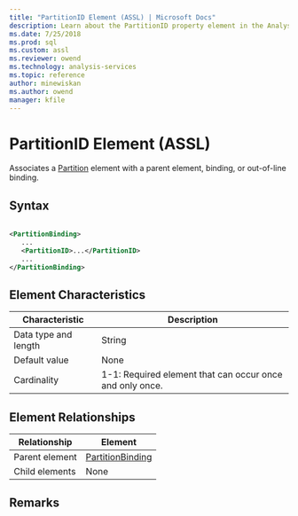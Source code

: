 ```yaml
---
title: "PartitionID Element (ASSL) | Microsoft Docs"
description: Learn about the PartitionID property element in the Analysis Services Scripting Language (ASSL) schema.
ms.date: 7/25/2018
ms.prod: sql
ms.custom: assl
ms.reviewer: owend
ms.technology: analysis-services
ms.topic: reference
author: minewiskan
ms.author: owend
manager: kfile
---
```

# PartitionID Element (ASSL)

  Associates a [Partition](../objects/partition-element-assl.md) element with a parent element, binding, or out-of-line binding.  
  
## Syntax  
  
```xml  
  
<PartitionBinding>  
   ...  
   <PartitionID>...</PartitionID>  
   ...  
</PartitionBinding>  
```  
  
## Element Characteristics  
  
|Characteristic|Description|  
|--------------------|-----------------|  
|Data type and length|String|  
|Default value|None|  
|Cardinality|1-1: Required element that can occur once and only once.|  
  
## Element Relationships  
  
|Relationship|Element|  
|------------------|-------------|  
|Parent element|[PartitionBinding](../data-type/partitionbinding-data-type-assl.md)|  
|Child elements|None|  
  
## Remarks  

  
